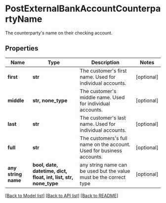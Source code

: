 # PostExternalBankAccountCounterpartyName

The counterparty's name on their checking account.

## Properties
Name | Type | Description | Notes
------------ | ------------- | ------------- | -------------
**first** | **str** | The customer&#39;s first name. Used for individual accounts. | [optional] 
**middle** | **str, none_type** | The customer&#39;s middle name. Used for individual accounts. | [optional] 
**last** | **str** | The customer&#39;s last name. Used for individual accounts. | [optional] 
**full** | **str** | The customers&#39;s full name on the account. Used for business accounts. | [optional] 
**any string name** | **bool, date, datetime, dict, float, int, list, str, none_type** | any string name can be used but the value must be the correct type | [optional]

[[Back to Model list]](../README.md#documentation-for-models) [[Back to API list]](../README.md#documentation-for-api-endpoints) [[Back to README]](../README.md)


